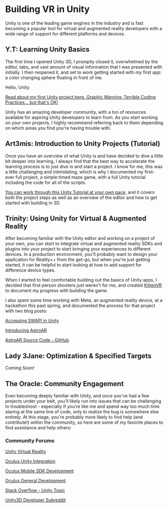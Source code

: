 # Building VR in Unity
Unity is one of the leading game engines in the industry and is fast becoming a popular tool for virtual and augmented reality developers with a wide range of support for different platforms and devices. 

## Y.T: Learning Unity Basics
The first time I opened Unity 3D, I promptly closed it, overwhelmed by the editor, tabs, and vast amount of visual information that I was presented with initially. I then reopened it, and set to work getting started with my first app: a color changing sphere floating in front of me. 

Hello, Unity. 

[Read about my first Unity project here. Graphic Warning: Terrible Coding Practices... but that's OK!](http://livierickson.com/blog/2014/10/26/unity-hello-world/)

Unity has an amazing developer community, with a ton of resources available for aspiring Unity developers to learn from. As you start working on your own projects, I highly recommend referring back to them depending on which areas you find you're having trouble with. 

## Art3mis: Introduction to Unity Projects (Tutorial)
Once you have an overview of what Unity is and have decided to dive a little bit deeper into learning, I always find that the best way to accelerate the learning process is to just dive in and start a project. I know for me, this was a little challenging and intimidating, which is why I documented my first-ever full project, a simple timed maze game, with a full Unity tutorial including the code for all of the scripts. 

[You can work through this Unity Tutorial at your own pace](http://livi.link/learnunity), and it covers both the project steps as well as an overview of the editor and how to get started with building in 3D. 

## Trinity: Using Unity for Virtual & Augmented Reality
After becoming familiar with the Unity editor and working on a project of your own, you can start to integrate virtual and augmented reality SDKs and plugins into your project to start bringing your experiences to different devices. In a production environment, you'll probably want to design your application for Reality++ from the get-go, but when you're just getting started, it can be helpful to start looking at how to add support for difference device types. 

When I started to feel comfortable building out the basics of Unity apps, I decided that first person shooters just weren't for me, and created [KittenVR](http://kittenvr.com) to document my progress with building the game. 

I also spent some time working with Meta, an augmented reality device, at a hackathon this past spring, and documented the process for that project with two blog posts:

[Accessing SWAPI in Unity](http://livierickson.com/blog/2015/03/09/accessing-swapi-in-unity/)

[Introducing AstroAR](http://livierickson.com/blog/2015/03/11/introducing-astro-ar/)

[AstroAR Source Code - GitHub](https://github.com/misslivirose/metahack)

## Lady 3Jane: Optimization & Specified Targets
Coming Soon!

## The Oracle: Community Engagement
Even becoming deeply familiar with Unity, and once you've had a few projects under your belt, you'll likely run into issues that can be challenging to troubleshoot - especially if you're like me and spend way too much time staring at the same line of code, only to realize the bug is somewhere else entirely. At this stage, you're probably more likely to find help (and contribute!) within the community, so here are some of my favorite places to find assistance and help others:

### Community Forums

[Unity Virtual Reality](http://forum.unity3d.com/forums/virtual-reality.80/)

[Oculus Unity Integration](https://forums.oculus.com/viewforum.php?f=37&sid=8d28a755c3f0ad7ab64852cfde01c3d8)

[Oculus Mobile SDK Development](https://forums.oculus.com/viewforum.php?f=67&sid=8d28a755c3f0ad7ab64852cfde01c3d8)

[Oculus General Development](https://forums.oculus.com/viewforum.php?f=20&sid=8d28a755c3f0ad7ab64852cfde01c3d8)

[Stack Overflow - Unity Topic](http://stackoverflow.com/search?q=%23unity)

[Unity3D Developer Subreddit](https://www.reddit.com/r/unity3d/)